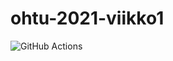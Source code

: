 # ohtu-2021-viikko1

![GitHub Actions](https://github.com/EA2021/ohtu-2021-viikko1/actions/workflows/ohtuworkflowmain.yml/badge.svg)
